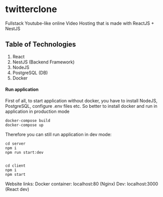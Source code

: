 twitterclone
========
Fullstack Youtube-like online Video Hosting that is made with ReactJS + NestJS

Table of Technologies
------------------
1. React 
2. NestJS (Backend Framework)
3. NodeJS
4. PostgreSQL (DB)
5. Docker

#### Run application
First of all, to start application without docker, you have to install NodeJS, PostgreSQL, configure .env files etc.
So better to install docker and run in application in production mode

    docker-compose build
    docker-compose up
    
Therefore you can still run application in dev mode:

    cd server
    npm i
    npm run start:dev


    cd client
    npm i 
    npm start

Website links:
    Docker container: localhost:80 (Nginx)
    Dev: localhost:3000 (React dev)
